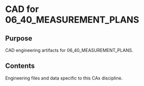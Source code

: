 # CAD for 06_40_MEASUREMENT_PLANS

## Purpose
CAD engineering artifacts for 06_40_MEASUREMENT_PLANS.

## Contents
Engineering files and data specific to this CAx discipline.
